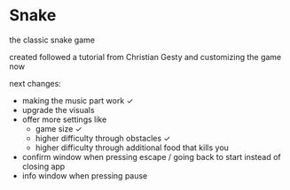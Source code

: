 # Snake
the classic snake game

created followed a tutorial from Christian Gesty and customizing the game now

next changes:

- making the music part work     ✓
- upgrade the visuals
- offer more settings like 
    - game size     ✓
    - higher difficulty through obstacles       ✓
    - higher difficulty through additional food that kills you
- confirm window when pressing escape / going back to start instead of closing app
- info window when pressing pause
